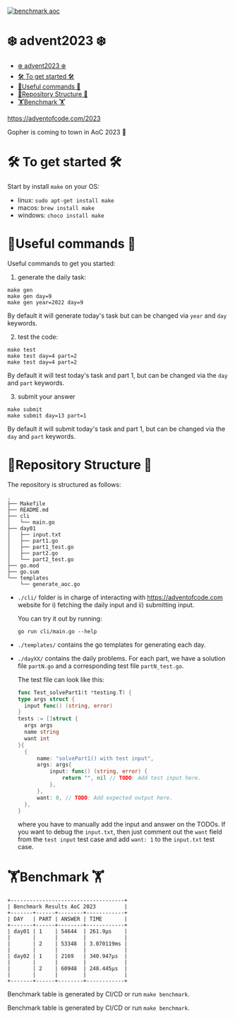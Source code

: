 [![benchmark aoc](https://github.com/MattiasMTS/advent2023/actions/workflows/benchmark.yml/badge.svg)](https://github.com/MattiasMTS/advent2023/actions/workflows/benchmark.yml)

# ❄️ advent2023 ❄️

<!--toc:start-->

- [❄️ advent2023 ❄️](#️-advent2023-️)
- [🛠️ To get started 🛠️](#🛠️-to-get-started-🛠️)
- [🏃Useful commands 🏃](#🏃useful-commands-🏃)
- [🎄Repository Structure 🎄](#🎄repository-structure-🎄)
- [🏋️Benchmark 🏋️](#🏋️benchmark-🏋️)
<!--toc:end-->

https://adventofcode.com/2023

Gopher is coming to town in AoC 2023 🦫

# 🛠️ To get started 🛠️

Start by install `make` on your OS:

- linux: `sudo apt-get install make`
- macos: `brew install make`
- windows: `choco install make`

# 🏃Useful commands 🏃

Useful commands to get you started:

1. generate the daily task:

```shell
make gen
make gen day=9
make gen year=2022 day=9
```

By default it will generate today's task but can be changed via
`year` and `day` keywords.

2. test the code:

```shell
make test
make test day=4 part=2
make test day=4 part=2
```

By default it will test today's task and part 1, but can be changed via
the `day` and `part` keywords.

3. submit your answer

```
make submit
make submit day=13 part=1
```

By default it will submit today's task and part 1, but can be changed via
the `day` and `part` keywords.

# 🎄Repository Structure 🎄

The repository is structured as follows:

```tree
.
├── Makefile
├── README.md
├── cli
│   └── main.go
├── day01
│   ├── input.txt
│   ├── part1.go
│   ├── part1_test.go
│   ├── part2.go
│   └── part2_test.go
├── go.mod
├── go.sum
└── templates
    └── generate_aoc.go
```

- `./cli/` folder is in charge of interacting with https://adventofcode.com website
  for i) fetching the daily input and ii) submitting input.

  You can try it out by running:

  ```shell
  go run cli/main.go --help
  ```

- `./templates/` contains the go templates for generating each day.

- `./dayXX/` contains the daily problems. For each part, we have a solution file
  `partN.go` and a corresponding test file `partN_test.go`.

  The test file can look like this:

  ```go
  func Test_solvePart1(t *testing.T) {
  type args struct {
  	input func() (string, error)
  }
  tests := []struct {
  	args args
  	name string
  	want int
  }{
  	{
  		name: "solvePart1() with test input",
  		args: args{
  			input: func() (string, error) {
  				return "", nil // TODO: Add test input here.
  			},
  		},
  		want: 0, // TODO: Add expected output here.
  	},
  }
  ```

  where you have to manually add the input and answer on the TODOs.
  If you want to debug the `input.txt`, then just comment out the
  `want` field from the `test input` test case and add `want: 1`
  to the `input.txt` test case.

# 🏋️Benchmark 🏋️

```
+------------------------------------+
| Benchmark Results AoC 2023         |
+-------+------+--------+------------+
| DAY   | PART | ANSWER | TIME       |
+-------+------+--------+------------+
| day01 | 1    | 54644  | 261.9µs    |
|       |      |        |            |
|       | 2    | 53348  | 3.070119ms |
|       |      |        |            |
| day02 | 1    | 2169   | 340.947µs  |
|       |      |        |            |
|       | 2    | 60948  | 248.445µs  |
|       |      |        |            |
+-------+------+--------+------------+
```
Benchmark table is generated by CI/CD or run `make benchmark`.

Benchmark table is generated by CI/CD or run `make benchmark`.
